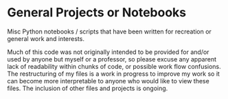 # General Projects or Notebooks

Misc Python notebooks / scripts that have been written for recreation or general work and interests.

Much of this code was not originally intended to be provided for and/or used by anyone but myself or a professor, so please excuse any apparent lack of readability within chunks of code, or possible work flow confusions. The restructuring of my files is a work in progress to improve my work so it can become more interpretable to anyone who would like to view these files. The inclusion of other files and projects is ongoing.

